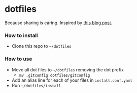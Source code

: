 # dotfiles
Because sharing is caring. Inspired by [this blog post](http://www.anishathalye.com/2014/08/03/managing-your-dotfiles/).

### How to install
 - Clone this repo to `~/dotfiles`

### How to use
 - Move all dot files to `~/dotfiles` removing the dot prefix
   - `mv .gitconfig dotfiles/gitconfig`
 - Add an alias line for each of your files in `install.conf.yaml`
 - Run `~/dotfiles/install`
